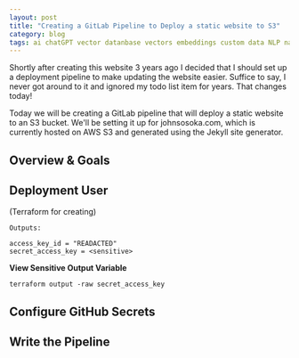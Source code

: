 ```yaml
---
layout: post
title: "Creating a GitLab Pipeline to Deploy a static website to S3"
category: blog
tags: ai chatGPT vector datanbase vectors embeddings custom data NLP natural language processing similarity search openai python FAISS
---
```


Shortly after creating this website 3 years ago I decided that I should set up a deployment pipeline to make updating
the website easier. Suffice to say, I never got around to it and ignored my todo list item for years. That changes today!

Today we will be creating a GitLab pipeline that will deploy a static website to an S3 bucket. We'll be setting it up
for johnsosoka.com, which is currently hosted on AWS S3 and generated using the Jekyll site generator.

## Overview & Goals

## Deployment User
(Terraform for creating)

```
Outputs:

access_key_id = "READACTED"
secret_access_key = <sensitive>
```

**View Sensitive Output Variable**
```commandline
terraform output -raw secret_access_key
```

## Configure GitHub Secrets

## Write the Pipeline

